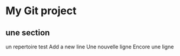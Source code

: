 # My Git project

## une section

un repertoire test Add a new line
Une nouvelle ligne
Encore une ligne